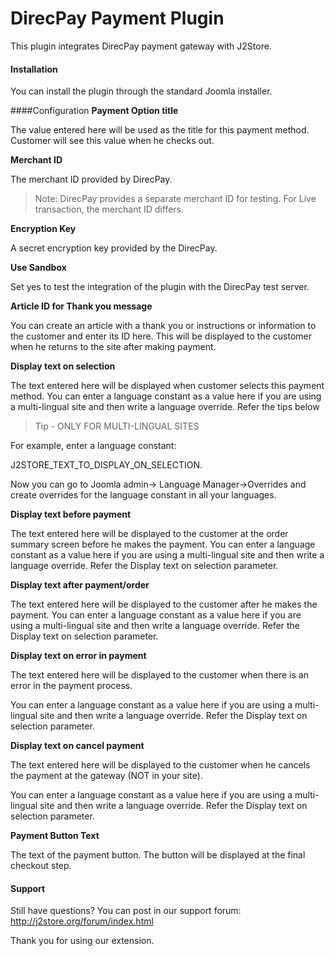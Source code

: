 # DirecPay Payment Plugin

This plugin integrates DirecPay payment gateway with J2Store.

#### Installation
You can install the plugin through the standard Joomla installer.

####Configuration
**Payment Option title**

The value entered here will be used as the title for this payment method. Customer will see this value when he checks out.

**Merchant ID**

The merchant ID provided by DirecPay.
>Note: DirecPay provides a separate merchant ID for testing. For Live transaction, the merchant ID differs.

**Encryption Key**

A secret encryption key provided by the DirecPay.

**Use Sandbox**

Set yes to test the integration of the plugin with the DirecPay test server.

**Article ID for Thank you message**

You can create an article with a thank you or instructions or information to the customer and enter its ID here. This will be displayed to the customer when he returns to the site after making payment.

**Display text on selection**

The text entered here will be displayed when customer selects this payment method. You can enter a language constant as a value here if you are using a multi-lingual site and then write a language override. Refer the tips below

>Tip - ONLY FOR MULTI-LINGUAL SITES

For example, enter a language constant:

J2STORE_TEXT_TO_DISPLAY_ON_SELECTION.

Now you can go to Joomla admin-> Language Manager->Overrides and create overrides for the language constant in all your languages.

**Display text before payment**

The text entered here will be displayed to the customer at the order summary screen before he makes the payment. You can enter a language constant as a value here if you are using a multi-lingual site and then write a language override. Refer the Display text on selection parameter.

**Display text after payment/order**

The text entered here will be displayed to the customer after he makes the payment. You can enter a language constant as a value here if you are using a multi-lingual site and then write a language override. Refer the Display text on selection parameter.

**Display text on error in payment**

The text entered here will be displayed to the customer when there is an error in the payment process.

You can enter a language constant as a value here if you are using a multi-lingual site and then write a language override. Refer the Display text on selection parameter.

**Display text on cancel payment**

The text entered here will be displayed to the customer when he cancels the payment at the gateway (NOT in your site).

You can enter a language constant as a value here if you are using a multi-lingual site and then write a language override. Refer the Display text on selection parameter.

**Payment Button Text**

The text of the payment button. The button will be displayed at the final checkout step.

#### Support

Still have questions? You can post in our support
forum: http://j2store.org/forum/index.html

Thank you for using our extension.